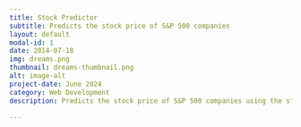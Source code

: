 ```yaml
---
title: Stock Predictor
subtitle: Predicts the stock price of S&P 500 companies
layout: default
modal-id: 1
date: 2014-07-18
img: dreams.png
thumbnail: dreams-thumbnail.png
alt: image-alt
project-date: June 2024
category: Web Development
description: Predicts the stock price of S&P 500 companies using the stock market index by using pandas, yfinance and sci-kit learn

---
```

